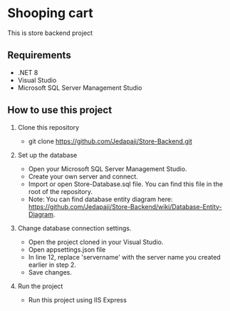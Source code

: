 # Shooping cart

This is store backend project

## Requirements

- .NET 8
- Visual Studio
- Microsoft SQL Server Management Studio

## How to use this project

1. Clone this repository
   - git clone https://github.com/Jedapaji/Store-Backend.git

2. Set up the database

    - Open your Microsoft SQL Server Management Studio.
    - Create your own server and connect.
    - Import or open Store-Database.sql file. You can find this file in the root of the repository.
    - Note: You can find database entity diagram here: https://github.com/Jedapaji/Store-Backend/wiki/Database-Entity-Diagram.  

3. Change database connection settings.
   - Open the project cloned in your Visual Studio.
   - Open appsettings.json file
   - In line 12, replace 'servername' with the server name you created earlier in step 2.
   - Save changes.

4. Run the project

    - Run this project using IIS Express

    
